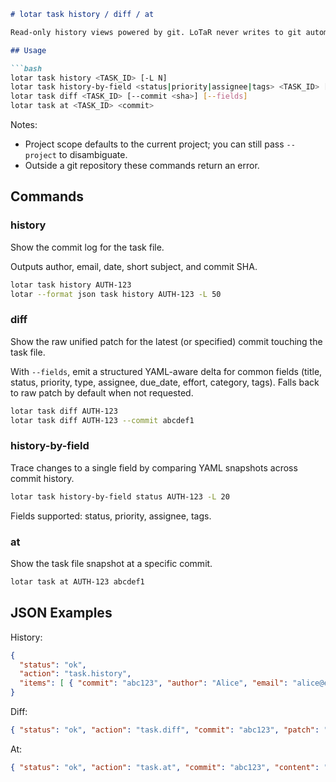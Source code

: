 ```markdown
# lotar task history / diff / at

Read-only history views powered by git. LoTaR never writes to git automatically.

## Usage

```bash
lotar task history <TASK_ID> [-L N]
lotar task history-by-field <status|priority|assignee|tags> <TASK_ID> [-L N]
lotar task diff <TASK_ID> [--commit <sha>] [--fields]
lotar task at <TASK_ID> <commit>
```

Notes:
- Project scope defaults to the current project; you can still pass `--project` to disambiguate.
- Outside a git repository these commands return an error.

## Commands

### history
Show the commit log for the task file.

Outputs author, email, date, short subject, and commit SHA.

```bash
lotar task history AUTH-123
lotar --format json task history AUTH-123 -L 50
```

### diff
Show the raw unified patch for the latest (or specified) commit touching the task file.

With `--fields`, emit a structured YAML-aware delta for common fields (title, status, priority, type, assignee, due_date, effort, category, tags). Falls back to raw patch by default when not requested.

```bash
lotar task diff AUTH-123
lotar task diff AUTH-123 --commit abcdef1
```

### history-by-field
Trace changes to a single field by comparing YAML snapshots across commit history.

```bash
lotar task history-by-field status AUTH-123 -L 20
```
Fields supported: status, priority, assignee, tags.

### at
Show the task file snapshot at a specific commit.

```bash
lotar task at AUTH-123 abcdef1
```

## JSON Examples

History:
```json
{
  "status": "ok",
  "action": "task.history",
  "items": [ { "commit": "abc123", "author": "Alice", "email": "alice@example.com", "date": "2025-08-01T10:00:00Z", "message": "edit" } ]
}
```

Diff:
```json
{ "status": "ok", "action": "task.diff", "commit": "abc123", "patch": "diff --git ..." }
```

At:
```json
{ "status": "ok", "action": "task.at", "commit": "abc123", "content": "title: One\n..." }
```

```
